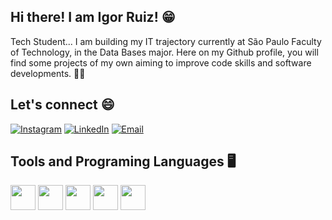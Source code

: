 ## Hi there! I am Igor Ruiz! 😁

Tech Student... I am building my IT trajectory currently at São Paulo Faculty of Technology, in the Data Bases major.
Here on my Github profile, you will find some projects of my own aiming to improve code skills and software developments. 👨‍💻

## Let's connect 😄

[![Instagram](https://img.shields.io/badge/-Instagram-E4405F?style=for-the-badge&logo=instagram&logoColor=white)](https://www.instagram.com/ruiz_ig77)
[![LinkedIn](https://img.shields.io/badge/-LinkedIn-0077B5?style=for-the-badge&logo=linkedin&logoColor=white)](https://www.linkedin.com/in/igor-ruiz-a56a1b30b)
[![Email](https://img.shields.io/badge/-Send_Mail-D14836?style=for-the-badge&logo=gmail&logoColor=white)](mailto:ruizigor08@gmail.com)

## Tools and Programing Languages 🖥️

<img src="https://cdn-icons-png.flaticon.com/512/5968/5968350.png" width="40"/>  <img src="https://cdn-icons-png.flaticon.com/512/6132/6132222.png" width="40"/>  <img src="https://cdn-icons-png.flaticon.com/512/919/919836.png" width="40"/> <img src="https://cdn-icons-png.flaticon.com/512/15466/15466163.png" width="40"/>  <img src="https://cdn-icons-png.flaticon.com/512/4926/4926624.png" width="40"/>



